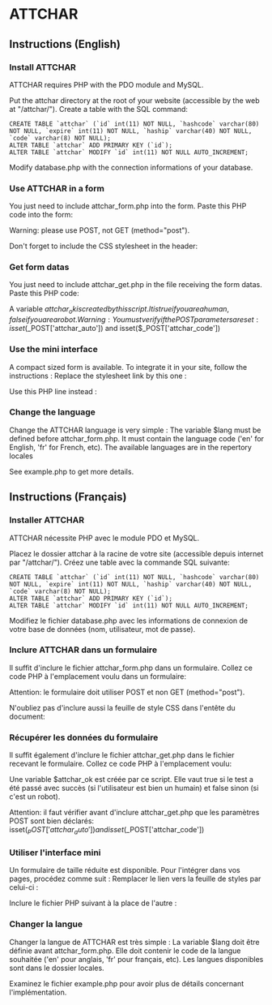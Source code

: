 # ATTCHAR
## Instructions (English)
### Install ATTCHAR
ATTCHAR requires PHP with the PDO module and MySQL.

Put the attchar directory at the root of your website (accessible by the web at "/attchar/").
Create a table with the SQL command:

	CREATE TABLE `attchar` (`id` int(11) NOT NULL, `hashcode` varchar(80) NOT NULL, `expire` int(11) NOT NULL, `haship` varchar(40) NOT NULL, `code` varchar(8) NOT NULL);
	ALTER TABLE `attchar` ADD PRIMARY KEY (`id`);
	ALTER TABLE `attchar` MODIFY `id` int(11) NOT NULL AUTO_INCREMENT;

Modify database.php with the connection informations of your database.

### Use ATTCHAR in a form
You just need to include attchar_form.php into the form.
Paste this PHP code into the form:
	<?php include($_SERVER['DOCUMENT_ROOT'].'/attchar/attchar_form.php'); ?>

Warning: please use POST, not GET (method="post").

Don't forget to include the CSS stylesheet in the header:
	<link rel="stylesheet" href="/attchar/attchar.css" />

### Get form datas
You just need to include attchar_get.php in the file receiving the form datas.
Paste this PHP code:
	<?php include($_SERVER['DOCUMENT_ROOT'].'/attchar/attchar_get.php'); ?>

A variable $attchar_ok is created by this script.
It is true if you are a human, false if you are a robot.
Warning: You must verify if the POST parameters are set:
	isset($_POST['attchar_auto']) and isset($_POST['attchar_code'])

### Use the mini interface
A compact sized form is available. To integrate it in your site, follow the instructions :
Replace the stylesheet link by this one :
	<link rel="stylesheet" href="/attchar/attchar_mini.css" />

Use this PHP line instead :
	<?php include($_SERVER['DOCUMENT_ROOT'].'/attchar/attchar_mini_form.php'); ?>

### Change the language
Change the ATTCHAR language is very simple :
The variable $lang must be defined before attchar_form.php. It must contain the language code ('en' for English, 'fr' for French, etc).
The available languages are in the repertory locales

See example.php to get more details.


## Instructions (Français)
### Installer ATTCHAR
ATTCHAR nécessite PHP avec le module PDO et MySQL.

Placez le dossier attchar à la racine de votre site (accessible depuis internet par "/attchar/").
Créez une table avec la commande SQL suivante:

	CREATE TABLE `attchar` (`id` int(11) NOT NULL, `hashcode` varchar(80) NOT NULL, `expire` int(11) NOT NULL, `haship` varchar(40) NOT NULL, `code` varchar(8) NOT NULL);
	ALTER TABLE `attchar` ADD PRIMARY KEY (`id`);
	ALTER TABLE `attchar` MODIFY `id` int(11) NOT NULL AUTO_INCREMENT;

Modifiez le fichier database.php avec les informations de connexion de votre base de données (nom, utilisateur, mot de passe).

### Inclure ATTCHAR dans un formulaire
Il suffit d'inclure le fichier attchar_form.php dans un formulaire.
Collez ce code PHP à l'emplacement voulu dans un formulaire:
	<?php include($_SERVER['DOCUMENT_ROOT'].'/attchar/attchar_form.php'); ?>

Attention: le formulaire doit utiliser POST et non GET (method="post").

N'oubliez pas d'inclure aussi la feuille de style CSS dans l'entête du document:
	<link rel="stylesheet" href="/attchar/attchar.css" />

### Récupérer les données du formulaire
Il suffit également d'inclure le fichier attchar_get.php dans le fichier recevant le formulaire.
Collez ce code PHP à l'emplacement voulu:
	<?php include($_SERVER['DOCUMENT_ROOT'].'/attchar/attchar_get.php'); ?>

Une variable $attchar_ok est créée par ce script.
Elle vaut true si le test a été passé avec succès (si l'utilisateur est bien un humain) et false sinon (si c'est un robot).

Attention: il faut vérifier avant d'inclure attchar_get.php que les paramètres POST sont bien déclarés:
	isset($_POST['attchar_auto']) and isset($_POST['attchar_code'])

### Utiliser l'interface mini
Un formulaire de taille réduite est disponible. Pour l'intégrer dans vos pages, procédez comme suit :
Remplacer le lien vers la feuille de styles par celui-ci :
	<link rel="stylesheet" href="/attchar/attchar_mini.css" />

Inclure le fichier PHP suivant à la place de l'autre :
	<?php include($_SERVER['DOCUMENT_ROOT'].'/attchar/attchar_mini_form.php'); ?>

### Changer la langue
Changer la langue de ATTCHAR est très simple :
La variable $lang doit être définie avant attchar_form.php. Elle doit contenir le code de la langue souhaitée ('en' pour anglais, 'fr' pour français, etc).
Les langues disponibles sont dans le dossier locales.

Examinez le fichier example.php pour avoir plus de détails concernant l'implémentation.